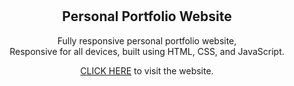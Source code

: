 <div align="center">

  <br />
  <br />

  <h2 align="center">Personal Portfolio Website</h2>

  Fully responsive personal portfolio website, <br />Responsive for all devices, built using HTML, CSS, and JavaScript.
         <br /> <p align="center"> <a href="https://main--tangerine-buttercream-92a6c8.netlify.app/" target="_blank">CLICK HERE</a> to visit the website.</p>


</div>

<br />

